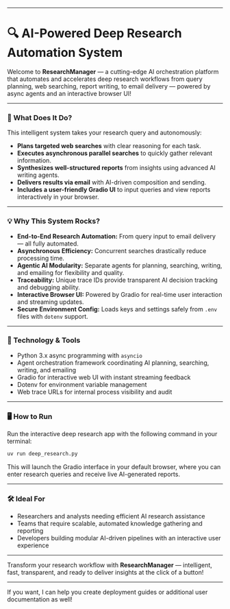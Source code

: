 ***

# 🔍 AI-Powered Deep Research Automation System

Welcome to **ResearchManager** — a cutting-edge AI orchestration platform that automates and accelerates deep research workflows from query planning, web searching, report writing, to email delivery — powered by async agents and an interactive browser UI!

***

### 🚀 What Does It Do?

This intelligent system takes your research query and autonomously:  

- **Plans targeted web searches** with clear reasoning for each task.  
- **Executes asynchronous parallel searches** to quickly gather relevant information.  
- **Synthesizes well-structured reports** from insights using advanced AI writing agents.  
- **Delivers results via email** with AI-driven composition and sending.  
- **Includes a user-friendly Gradio UI** to input queries and view reports interactively in your browser.

***

### 💡 Why This System Rocks?

- **End-to-End Research Automation:** From query input to email delivery — all fully automated.  
- **Asynchronous Efficiency:** Concurrent searches drastically reduce processing time.  
- **Agentic AI Modularity:** Separate agents for planning, searching, writing, and emailing for flexibility and quality.  
- **Traceability:** Unique trace IDs provide transparent AI decision tracking and debugging ability.  
- **Interactive Browser UI:** Powered by Gradio for real-time user interaction and streaming updates.  
- **Secure Environment Config:** Loads keys and settings safely from `.env` files with `dotenv` support.

***

### 🔧 Technology & Tools

- Python 3.x async programming with `asyncio`  
- Agent orchestration framework coordinating AI planning, searching, writing, and emailing  
- Gradio for interactive web UI with instant streaming feedback  
- Dotenv for environment variable management  
- Web trace URLs for internal process visibility and audit

***

### 🖥️ How to Run

Run the interactive deep research app with the following command in your terminal:

```bash
uv run deep_research.py
```

This will launch the Gradio interface in your default browser, where you can enter research queries and receive live AI-generated reports.

***

### 🛠️ Ideal For

- Researchers and analysts needing efficient AI research assistance  
- Teams that require scalable, automated knowledge gathering and reporting  
- Developers building modular AI-driven pipelines with an interactive user experience

***

Transform your research workflow with **ResearchManager** — intelligent, fast, transparent, and ready to deliver insights at the click of a button!

***

If you want, I can help you create deployment guides or additional user documentation as well!
